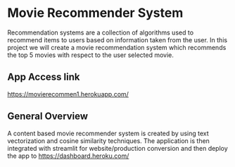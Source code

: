 
# Movie Recommender System

Recommendation systems are a collection of algorithms used to recommend items to users based on information taken from the user. In this project we will create a movie recommendation system which recommends the top 5 movies with respect to the user selected movie.


## App Access link

https://movierecommen1.herokuapp.com/


## General Overview

A content based movie recommender system is created by using text vectorization and cosine similarity techniques. The application is then integrated with streamlit for website/production conversion and then deploy the app to https://dashboard.heroku.com/
